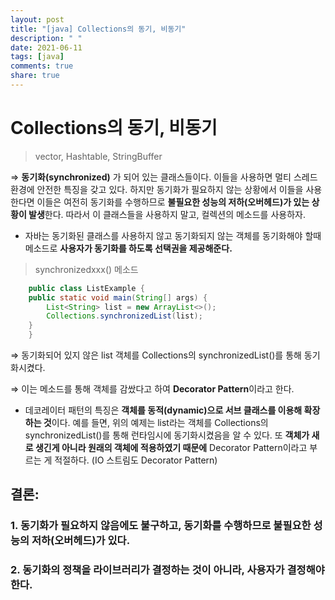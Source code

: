 ```yaml
---
layout: post
title: "[java] Collections의 동기, 비동기"
description: " "
date: 2021-06-11
tags: [java]
comments: true
share: true
---
```


# Collections의 동기, 비동기

> vector, Hashtable, StringBuffer

⇒ **동기화(synchronized)** 가 되어 있는 클래스들이다. 이들을 사용하면 멀티 스레드 환경에 안전한 특징을 갖고 있다. 하지만 동기화가 필요하지 않는 상황에서 이들을 사용한다면 이들은 여전히 동기화를 수행하므로 **불필요한 성능의 저하(오버헤드)가 있는 상황이 발생**한다. 따라서 이 클래스들을 사용하지 말고, 컬렉션의 메소드를 사용하자.<br> 

- 자바는 동기화된 클래스를 사용하지 않고 동기화되지 않는 객체를 동기화해야 할때 메소드로 **사용자가 동기화를 하도록 선택권을 제공해준다.**

> synchronizedxxx() 메소드

```java
    public class ListExample {
    public static void main(String[] args) {
        List<String> list = new ArrayList<>();
        Collections.synchronizedList(list);
    }
    }
```

⇒ 동기화되어 있지 않은 list 객체를 Collections의 synchronizedList()를 통해 동기화시켰다.<br>

⇒ 이는 메소드를 통해 객체를 감쌌다고 하여 **Decorator Pattern**이라고 한다. <br>

- 데코레이터 패턴의 특징은 **객체를 동적(dynamic)으로 서브 클래스를 이용해 확장하는 것**이다. 예를 들면, 위의 예제는 list라는 객체를 Collections의 synchronizedList()를 통해 런타임시에 동기화시켰음을 알 수 있다. 또 **객체가 새로 생긴게 아니라 원래의 객체에 적용하였기 때문에** Decorator Pattern이라고 부르는 게 적절하다. (IO 스트림도 Decorator Pattern)

## 결론:

### 1. 동기화가 필요하지 않음에도 불구하고, 동기화를 수행하므로 불필요한 성능의 저하(오버헤드)가 있다.

### 2. 동기화의 정책을 라이브러리가 결정하는 것이 아니라, 사용자가 결정해야 한다.
